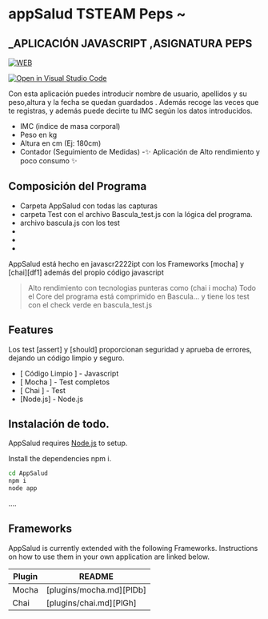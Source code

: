 # appSalud TSTEAM Peps ~ 
## _APLICACIÓN JAVASCRIPT ,ASIGNATURA PEPS
[![WEB](https://cldup.com/dTxpPi9lDf.thumb.png)](https://nodesource.com/products/nsolid)

[![Open in Visual Studio Code](https://classroom.github.com/assets/open-in-vscode-f059dc9a6f8d3a56e377f745f24479a46679e63a5d9fe6f495e02850cd0d8118.svg)](https://classroom.github.com/online_ide?assignment_repo_id=6314934&assignment_repo_type=AssignmentRepo)

Con esta aplicación puedes introducir nombre de usuario, apellidos y su peso,altura y la fecha se quedan guardados . Además recoge las veces que te registras, y además puede decirte
tu IMC según los datos introducidos.
- IMC (indice de masa corporal)
- Peso en kg
- Altura en cm (Ej: 180cm)
- Contador (Seguimiento de Medidas)
-✨ Aplicación de Alto rendimiento y poco consumo ✨

## Composición del Programa
- Carpeta AppSalud con todas las capturas
- carpeta Test con el archivo Bascula_test.js con la lógica del programa.
- archivo bascula.js con los test
- 
-
-
AppSalud está hecho en javascr2222ipt con los Frameworks [mocha] y [chai][df1] además del propio código javascript

>Alto rendimiento con tecnologias punteras como (chai i mocha)
>Todo el Core del programa está comprimido en Bascula... y tiene los test con el check verde en bascula_test.js

## Features

Los test [assert] y [should] proporcionan seguridad y aprueba de errores, dejando un código limpio y seguro.

- [ Código Limpio ] - Javascript
- [ Mocha ] - Test completos
- [ Chai ] - Test
- [Node.js] - Node.js


## Instalación de todo.

AppSalud requires [Node.js](https://nodejs.org/) to setup.

Install the dependencies npm i.

```sh
cd AppSalud
npm i
node app
```

....


## Frameworks



AppSalud is currently extended with the following Frameworks.
Instructions on how to use them in your own application are linked below.

| Plugin | README |
| ------ | ------ |
| Mocha | [plugins/mocha.md][PlDb] |
| Chai | [plugins/chai.md][PlGh] |




